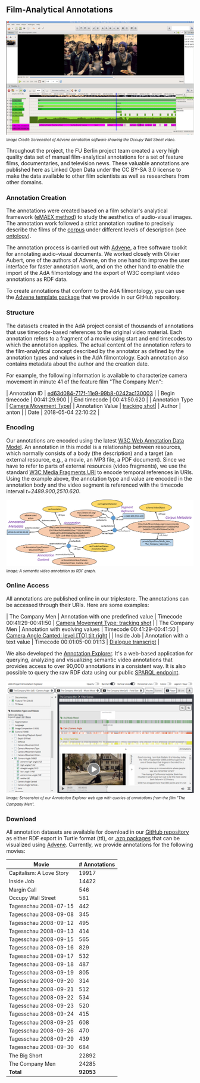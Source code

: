 ## Film-Analytical Annotations

[![Image Advene](advene.png "Annotations in Advene")](advene.png)
*<font size="1">Image Credit: Screenshot of Advene annotation software showing the Occupy Wall Street video.</font>*

Throughout the project, the FU Berlin project team created a very high quality data set of manual film-analytical annotations for a set of feature films, documentaries, and television news. These valuable annotations are published here as Linked Open Data under the CC BY-SA 3.0 license to make the data available to other film scientists as well as researchers from other domains.

### Annotation Creation

The annotations were created based on a film scholar's analytical framework ([eMAEX method](https://www.ada.cinepoetics.fu-berlin.de/en/Methoden/eMAEX/index.html)) to study the aesthetics of audio-visual images. The annotation work followed a strict annotation routine to precisely describe the films of the [corpus](../corpus) under different levels of description (see [ontology](../ontology)).

The annotation process is carried out with [Advene](https://www.advene.org/), a free software toolkit for annotating audio-visual documents. We worked closely with Olivier Aubert, one of the authors of Advene, on the one hand to improve the user interface for faster annotation work, and on the other hand to enable the import of the AdA filmontology and the export of W3C compliant video annotations as RDF data.

To create annotations that conform to the AdA filmontology, you can use the [Advene template package](https://github.com/ProjectAdA/public/tree/master/advene_template) that we provide in our GitHub repository.

### Structure

The datasets created in the AdA project consist of thousands of annotations that use timecode-based references to the original video material. Each annotation refers to a fragment of a movie using start and end timecodes to which the annotation applies. The actual content of the annotation refers to the film-analytical concept described by the annotator as defined by the annotation types and values in the AdA filmontology. Each annotation also contains metadata about the author and the creation date.

For example, the following information is available to characterize camera movement in minute 41 of the feature film "The Company Men":

| Annotation ID | [ed63d084-717f-11e9-99b8-0242ac130003](https://ada.cinepoetics.org/resource/media/294704ee3bd55a6888235ae7721120c29522eddd3cc273cc8365fa0eef2ac56d/ed63d084-717f-11e9-99b8-0242ac130003.html) |
| Begin timecode | 00:41:29.900 |
| End  timecode | 00:41:50.620 |
| Annotation Type | [Camera Movement Type](https://ada.cinepoetics.org/resource/2021/05/19/AnnotationType/CameraMovementType.html)|
| Annotation Value | [tracking shot](https://ada.cinepoetics.org/resource/2021/05/19/AnnotationValue/CameraMovementType_tracking_shot.html)|
| Author | anton |
| Date | 2018-05-04 22:10:22 |

### Encoding

Our annotations are encoded using the latest [W3C Web Annotation Data Model](https://www.w3.org/TR/annotation-model/). An annotation in this model is a relationship between resources, which normally consists of a body (the description) and a target (an external resource, e.g., a movie, an MP3 file, a PDF document). Since we have to refer to parts of external resources (video fragments), we use the standard [W3C Media Fragments URI](https://www.w3.org/TR/media-frags/) to encode temporal references in URIs. Using the example above, the annotation type and value are encoded in the annotation body and the video segment is referenced with the timecode interval *t=2489.900,2510.620*. 

[![Image Annotation](annotation_rdf.png "RDF Annotation")](annotation_rdf.png)
*<font size="1">Image: A semantic video annotation as RDF graph.</font>*

### Online Access

All annotations are published online in our triplestore. The annotations can be accessed through their URIs. Here are some examples:

| The Company Men | Annotation with one predefined value | Timecode 00:41:29-00:41:50 | [Camera Movement Type: tracking shot](https://ada.cinepoetics.org/resource/media/294704ee3bd55a6888235ae7721120c29522eddd3cc273cc8365fa0eef2ac56d/ed63d084-717f-11e9-99b8-0242ac130003.html) |
| The Company Men | Annotation with evolving values | Timecode 00:41:29-00:41:50 | [Camera Angle Canted: level [TO] tilt right](https://ada.cinepoetics.org/resource/media/294704ee3bd55a6888235ae7721120c29522eddd3cc273cc8365fa0eef2ac56d/ed63f0be-717f-11e9-99b8-0242ac130003.html) |
| Inside Job | Annotation with a text value | Timecode 00:01:05-00:01:13 | [Dialogue transcript](https://ada.cinepoetics.org/resource/media/1efe8238d70064653f065750f9b92e89505fcb16fa8bd5cf4b8c95b82dcc905c/1c73f962-7180-11e9-9cd5-0242ac130003.html) |

We also developed the [Annotation Explorer](https://ada.cinepoetics.org/explorer/). It's a web-based application for querying, analyzing and visualizing semantic video annotations that provides access to over 90,000 annotations in a consistent way. It is also possible to query the raw RDF data using our public [SPARQL endpoint](https://ada.cinepoetics.org/sparql/).

[![Image Explorer](annotation_explorer.png "Annotation Explorer Web Application")](annotation_explorer.png)
*<font size="1">Image: Screenshot of our Annotation Explorer web app with queries of annotations from the film "The Company Men".</font>*

### Download

All annotation datasets are available for download in our [GitHub repository](https://github.com/ProjectAdA/public/tree/master/annotations) as either RDF export in Turtle format (ttl), or <a href="https://github.com/ProjectAdA/public/tree/master/advene">.azp packages</a> that can be visualized using <a href="https://www.advene.org/">Advene</a>. Currently, we provide annotations for the following movies:

| Movie | # Annotations |
|-------|---------------|
| Capitalism: A Love Story | 19917 |
| Inside Job | 14422 |
| Margin Call | 546 |
| Occupy Wall Street | 581 |
| Tagesschau 2008-07-15 | 442 |
| Tagesschau 2008-09-08 | 345 |
| Tagesschau 2008-09-12 | 495 |
| Tagesschau 2008-09-13 | 414 |
| Tagesschau 2008-09-15 | 565 |
| Tagesschau 2008-09-16 | 829 |
| Tagesschau 2008-09-17 | 532 |
| Tagesschau 2008-09-18 | 487 |
| Tagesschau 2008-09-19 | 805 |
| Tagesschau 2008-09-20 | 314 |
| Tagesschau 2008-09-21 | 512 |
| Tagesschau 2008-09-22 | 534 |
| Tagesschau 2008-09-23 | 520 |
| Tagesschau 2008-09-24 | 415 |
| Tagesschau 2008-09-25 | 608 |
| Tagesschau 2008-09-26 | 470 |
| Tagesschau 2008-09-29 | 439 |
| Tagesschau 2008-09-30 | 684 |
| The Big Short | 22892 |
| The Company Men | 24285 |
| **Total** | **92053** |

